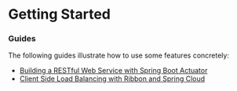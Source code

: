 # Getting Started

### Guides
The following guides illustrate how to use some features concretely:

* [Building a RESTful Web Service with Spring Boot Actuator](https://spring.io/guides/gs/actuator-service/)
* [Client Side Load Balancing with Ribbon and Spring Cloud](https://spring.io/guides/gs/client-side-load-balancing/)

